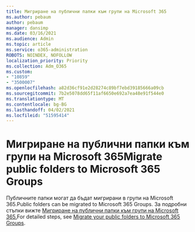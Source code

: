 ```yaml
---
title: Мигриране на публични папки към групи на Microsoft 365
ms.author: pebaum
author: pebaum
manager: dansimp
ms.date: 03/16/2021
ms.audience: Admin
ms.topic: article
ms.service: o365-administration
ROBOTS: NOINDEX, NOFOLLOW
localization_priority: Priority
ms.collection: Adm_O365
ms.custom:
- "10859"
- "3500007"
ms.openlocfilehash: a82d36cf91e2d28274c89bf7ebd39185666a09cb
ms.sourcegitcommit: 7b2e5078dd65f11af6650e692a7ea48e91f544e0
ms.translationtype: MT
ms.contentlocale: bg-BG
ms.lasthandoff: 04/02/2021
ms.locfileid: "51595414"
---
```

# <a name="migrate-public-folders-to-microsoft-365-groups"></a><span data-ttu-id="51505-102">Мигриране на публични папки към групи на Microsoft 365</span><span class="sxs-lookup"><span data-stu-id="51505-102">Migrate public folders to Microsoft 365 Groups</span></span>

<span data-ttu-id="51505-103">Публичните папки могат да бъдат мигрирани в групи на Microsoft 365.</span><span class="sxs-lookup"><span data-stu-id="51505-103">Public folders can be migrated to Microsoft 365 Groups.</span></span> <span data-ttu-id="51505-104">За подробни стъпки вижте [Мигриране на публични папки към групи на Microsoft 365.](https://aka.ms/PFToM365Group)</span><span class="sxs-lookup"><span data-stu-id="51505-104">For detailed steps, see [Migrate your public folders to Microsoft 365 Groups](https://aka.ms/PFToM365Group).</span></span>